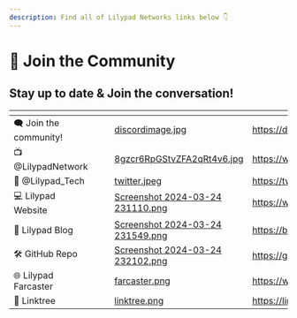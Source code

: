 ```yaml
---
description: Find all of Lilypad Networks links below 👇
---
```


# 👥 Join the Community

## Stay up to date & Join the conversation!

<table data-view="cards"><thead><tr><th></th><th data-hidden></th><th data-hidden></th><th data-hidden data-card-cover data-type="files"></th><th data-hidden data-card-target data-type="content-ref"></th></tr></thead><tbody><tr><td>🗨️ Join the community!</td><td></td><td></td><td><a href="../.gitbook/assets/discordimage.jpg">discordimage.jpg</a></td><td><a href="https://discord.gg/C5KGRhre7f">https://discord.gg/C5KGRhre7f</a></td></tr><tr><td>📺 @LilypadNetwork</td><td></td><td></td><td><a href="../.gitbook/assets/8gzcr6RpGStvZFA2qRt4v6.jpg">8gzcr6RpGStvZFA2qRt4v6.jpg</a></td><td><a href="https://www.youtube.com/@lilypadnetwork">https://www.youtube.com/@lilypadnetwork</a></td></tr><tr><td>🔗 @Lilypad_Tech</td><td></td><td></td><td><a href="../.gitbook/assets/twitter.jpeg">twitter.jpeg</a></td><td><a href="https://twitter.com/Lilypad_Tech">https://twitter.com/Lilypad_Tech</a></td></tr><tr><td>💻 Lilypad Website</td><td></td><td></td><td><a href="../.gitbook/assets/Screenshot 2024-03-24 231110.png">Screenshot 2024-03-24 231110.png</a></td><td><a href="https://www.lilypad.tech">https://www.lilypad.tech</a></td></tr><tr><td>📝 Lilypad Blog</td><td></td><td></td><td><a href="../.gitbook/assets/Screenshot 2024-03-24 231549.png">Screenshot 2024-03-24 231549.png</a></td><td><a href="https://blog.lilypadnetwork.org/">https://blog.lilypadnetwork.org/</a></td></tr><tr><td>🛠️ GitHub Repo</td><td></td><td></td><td><a href="../.gitbook/assets/Screenshot 2024-03-24 232102.png">Screenshot 2024-03-24 232102.png</a></td><td><a href="https://github.com/Lilypad-Tech">https://github.com/Lilypad-Tech</a></td></tr><tr><td>🌐 Lilypad Farcaster</td><td></td><td></td><td><a href="../.gitbook/assets/farcaster.png">farcaster.png</a></td><td><a href="https://warpcast.com/lilypad-tech">https://warpcast.com/lilypad-tech</a></td></tr><tr><td>🌳 Linktree</td><td></td><td></td><td><a href="../.gitbook/assets/linktree.png">linktree.png</a></td><td><a href="https://linktr.ee/LilypadNetwork">https://linktr.ee/LilypadNetwork</a></td></tr></tbody></table>
